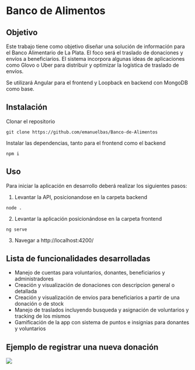 # Banco de Alimentos

## Objetivo

Este trabajo tiene como objetivo diseñar una solución de información para el Banco Alimentario de La Plata. El foco será el traslado de donaciones y envíos a beneficiarios. El sistema incorpora algunas ideas de aplicaciones como Glovo o Uber para distribuir y optimizar la
logística de traslado de envíos.

Se utilizará Angular para el frontend y Loopback en backend con MongoDB como base.

## Instalación

Clonar el repositorio
```
git clone https://github.com/emanuelbas/Banco-de-Alimentos
```
Instalar las dependencias, tanto para el frontend como el backend
```
npm i
```

## Uso

Para iniciar la aplicación en desarrollo deberá realizar los siguientes pasos:
1. Levantar la API, posicionandose en la carpeta backend
```
node .
```
2. Levantar la aplicación posicionándose en la carpeta frontend
```
ng serve
```
3. Navegar a http://localhost:4200/

## Lista de funcionalidades desarrolladas

* Manejo de cuentas para voluntarios, donantes, beneficiarios y administradores
* Creación y visualización de donaciones con descripcion general o detallada
* Creación y visualización de envios para beneficiarios a partir de una donación o de stock
* Manejo de traslados incluyendo busqueda y asignación de voluntarios y tracking de los mismos
* Gamificación de la app con sistema de puntos e insignias para donantes y voluntarios

## Ejemplo de registrar una nueva donación

![](https://trello-attachments.s3.amazonaws.com/5d723a0414aba735d2d95000/5d7fd60ba16feb2df59dafae/c18b9029283ddc2d3edc16bdb093ba0d/RegistrarGeneral.gif)